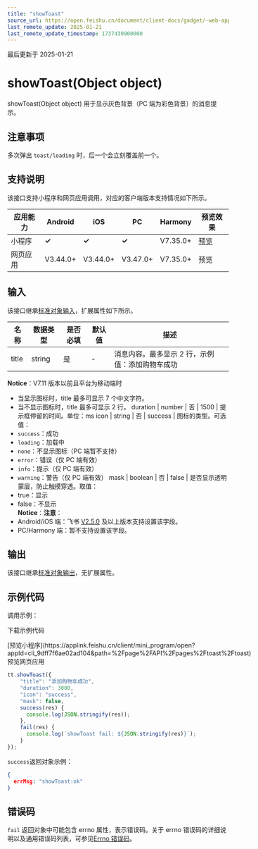 ```yaml
---
title: "showToast"
source_url: https://open.feishu.cn/document/client-docs/gadget/-web-app-api/interface/interaction-feedback/showtoast
last_remote_update: 2025-01-21
last_remote_update_timestamp: 1737430900000
---
```

最后更新于 2025-01-21

# showToast(Object object)

showToast(Object object) 用于显示灰色背景（PC 端为彩色背景）的消息提示。

## 注意事项

多次弹出 `toast/loading` 时，后一个会立刻覆盖前一个。

## 支持说明

该接口支持小程序和网页应用调用，对应的客户端版本支持情况如下所示。

应用能力 | Android | iOS | PC | Harmony | 预览效果
--- | --- | --- | --- | --- | ---
小程序 | **✓** | **✓** | **✓** | V7.35.0+ | [预览](https://applink.feishu.cn/client/mini_program/open?appId=cli_9dff7f6ae02ad104&path=%2Fpage%2FAPI%2Fpages%2Ftoast%2Ftoast)
网页应用 | V3.44.0+ | V3.44.0+ | V3.47.0+ | V7.35.0+ | 预览

## 输入

该接口继承[标准对象输入](https://open.feishu.cn/document/uYjL24iN/ukzNy4SO3IjL5cjM)，扩展属性如下所示。

名称 | 数据类型 | 是否必填 | 默认值 | 描述
--- | --- | --- | --- | ---
title | string | 是 | \- | 消息内容。最多显示 2 行，示例值：添加购物车成功  
**Notice**：V7.11 版本以前且平台为移动端时  
- 当显示图标时，title 最多可显示 7 个中文字符。  
- 当不显示图标时，title 最多可显示 2 行。
duration | number | 否 | 1500 | 提示框停留的时间。单位：ms
icon | string | 否 | success | 图标的类型。可选值：  
- `success`：成功  
- `loading`：加载中  
- `none`：不显示图标（PC 端暂不支持）  
- `error`：错误（仅 PC 端有效）  
- `info`：提示（仅 PC 端有效）  
- `warning`：警告（仅 PC 端有效）
mask | boolean | 否 | false | 是否显示透明蒙层，防止触摸穿透。取值：  
- true：显示  
- false：不显示  
**Notice**：**注意**：  
- Android/iOS 端：飞书 [V2.5.0](https://open.feishu.cn/document/uYjL24iN/uAjMuAjMuAjM/version-compatibility) 及以上版本支持设置该字段。  
- PC/Harmony 端：暂不支持设置该字段。

## 输出

该接口继承[标准对象输出](https://open.feishu.cn/document/uYjL24iN/ukzNy4SO3IjL5cjM#8c92acb8)，无扩展属性。

## 示例代码

调用示例：

<md-download-code href="https://open.feishu.cn/document/uYjL24iN/uYDM04iNwQjL2ADN" mobileDisplay="none">下载示例代码</md-download-code>

<div style="display: flex">
          [预览小程序](https://applink.feishu.cn/client/mini_program/open?appId=cli_9dff7f6ae02ad104&path=%2Fpage%2FAPI%2Fpages%2Ftoast%2Ftoast)
          预览网页应用

</div> 

```js
tt.showToast({
    "title": "添加购物车成功",
    "duration": 3000,
    "icon": "success",
    "mask": false,
    success(res) {
      console.log(JSON.stringify(res));
    },
    fail(res) {
      console.log(`showToast fail: ${JSON.stringify(res)}`);
    }
});
```

`success`返回对象示例：

```json
{
  errMsg: "showToast:ok"
}
``` 

## 错误码

`fail` 返回对象中可能包含 errno 属性，表示错误码。关于 errno 错误码的详细说明以及通用错误码列表，可参见[Errno 错误码](https://open.feishu.cn/document/uYjL24iN/uAjMuAjMuAjM/errno)。
